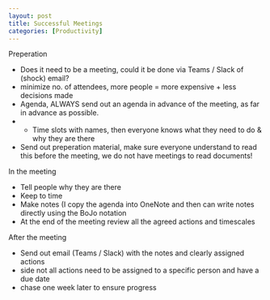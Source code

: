 ```yaml
---
layout: post
title: Successful Meetings
categories: [Productivity]
---
```


Preperation 
- Does it need to be a meeting, could it be done via Teams / Slack of (shock) email? 
- minimize no. of attendees, more people = more expensive + less decisions made
- Agenda, ALWAYS send out an agenda in advance of the meeting, as far in advance as possible. 
- - Time slots with names, then everyone knows what they need to do & why they are there 
- Send out preperation material, make sure everyone understand to read this before the meeting, we do not have meetings to read documents! 

In the meeting 
- Tell people why they are there
- Keep to time 
- Make notes (I copy the agenda into OneNote and then can write notes directly using the BoJo notation
- At the end of the meeting review all the agreed actions and timescales 

After the meeting 
- Send out email (Teams / Slack) with the notes and clearly assigned actions 
- side not all actions need to be assigned to a specific person and have a due date 
- chase one week later to ensure progress
